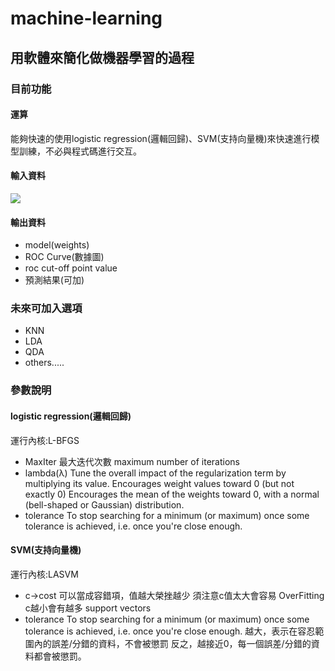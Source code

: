 # machine-learning

## 用軟體來簡化做機器學習的過程

### 目前功能

#### 運算

能夠快速的使用logistic regression(邏輯回歸)、SVM(支持向量機)來快速進行模型訓練，不必與程式碼進行交互。

#### 輸入資料

![](https://i.imgur.com/PnNEBnI.png)

#### 輸出資料

*    model(weights)
*    ROC Curve(數據圖)
*    roc cut-off point value
*    預測結果(可加)

### 未來可加入選項

*    KNN
*    LDA
*    QDA
*    others.....

### 參數說明

#### logistic regression(邏輯回歸)

運行內核:L-BFGS

*    MaxIter 最大迭代次數
maximum number of iterations
*    lambda(λ)
Tune the overall impact of the regularization term by multiplying its value.
Encourages weight values toward 0 (but not exactly 0)
Encourages the mean of the weights toward 0, with a normal (bell-shaped or Gaussian) distribution.
*    tolerance
To stop searching for a minimum (or maximum) 
once some tolerance is achieved, i.e. once you're close enough.

#### SVM(支持向量機)

運行內核:LASVM

*    c->cost
可以當成容錯項，值越大榮挫越少
須注意c值太大會容易 OverFitting
c越小會有越多 support vectors
*    tolerance
To stop searching for a minimum (or maximum) 
once some tolerance is achieved, i.e. once you're close enough.
越大，表示在容忍範圍內的誤差/分錯的資料，不會被懲罰
反之，越接近0，每一個誤差/分錯的資料都會被懲罰。

